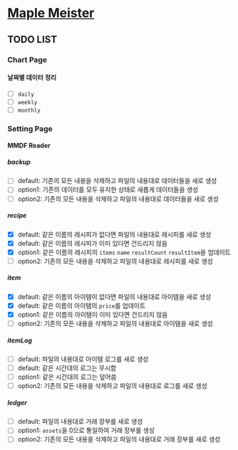 # [Maple Meister](https://pokycookie.github.io/maple-meister/)

## TODO LIST

### Chart Page

#### 날짜별 데이터 정리

- [ ] `daily`
- [ ] `weekly`
- [ ] `monthly`

### Setting Page

#### MMDF Reader

##### backup

- [ ] default: 기존의 모든 내용을 삭제하고 파일의 내용대로 데이터들을 새로 생성
- [ ] option1: 기존의 데이터를 모두 유지한 상태로 새롭게 데이터들을 생성
- [ ] option2: 기존의 모든 내용을 삭제하고 파일의 내용대로 데이터들을 새로 생성

##### recipe

- [x] default: 같은 이름의 레시피가 없다면 파일의 내용대로 레시피를 새로 생성
- [x] default: 같은 이름의 레시피가 이미 있다면 건드리지 않음
- [x] option1: 같은 이름의 레시피의 `items` `name` `resultCount` `resultItem`을 업데이트
- [ ] option2: 기존의 모든 내용을 삭제하고 파일의 내용대로 레시피를 새로 생성

##### item

- [x] default: 같은 이름의 아이템이 없다면 파일의 내용대로 아이템을 새로 생성
- [x] default: 같은 이름의 아이템의 `price`를 업데이트
- [x] option1: 같은 이름의 아이템이 이미 있다면 건드리지 않음
- [ ] option2: 기존의 모든 내용을 삭제하고 파일의 내용대로 아이템을 새로 생성

##### itemLog

- [ ] default: 파일의 내용대로 아이템 로그를 새로 생성
- [ ] default: 같은 시간대의 로그는 무시함
- [ ] option1: 같은 시간대의 로그는 덮어씀
- [ ] option2: 기존의 모든 내용을 삭제하고 파일의 내용대로 로그를 새로 생성

##### ledger

- [ ] default: 파일의 내용대로 거래 장부를 새로 생성
- [ ] option1: `assets`을 0으로 통일하여 거래 장부를 생성
- [ ] option2: 기존의 모든 내용을 삭제하고 파일의 내용대로 거래 장부를 새로 생성
